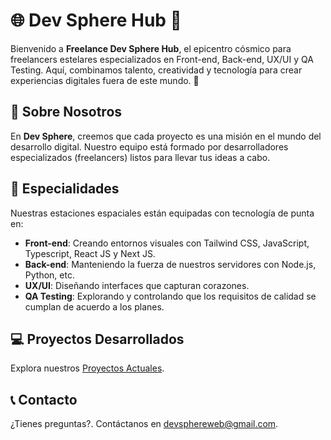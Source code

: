 # 🌐 Dev Sphere Hub 🌌

Bienvenido a **Freelance Dev Sphere Hub**, el epicentro cósmico para freelancers estelares especializados en Front-end, Back-end, UX/UI y QA Testing. Aquí, combinamos talento, creatividad y tecnología para crear experiencias digitales fuera de este mundo. 🌟

## 🌠 Sobre Nosotros

En **Dev Sphere**, creemos que cada proyecto es una misión en el mundo del desarrollo digital. Nuestro equipo está formado por desarrolladores especializados (freelancers) listos para llevar tus ideas a cabo.

## 🌈 Especialidades

Nuestras estaciones espaciales están equipadas con tecnología de punta en:

- **Front-end**: Creando entornos visuales con Tailwind CSS, JavaScript, Typescript, React JS y Next JS.
- **Back-end**: Manteniendo la fuerza de nuestros servidores con Node.js, Python, etc.
- **UX/UI**: Diseñando interfaces que capturan corazones.
- **QA Testing**: Explorando y controlando que los requisitos de calidad se cumplan de acuerdo a los planes.

## 💻 Proyectos Desarrollados

Explora nuestros [Proyectos Actuales](https://sphere-web-masters.vercel.app/proyectos.html).

## 📞 Contacto

¿Tienes preguntas?. Contáctanos en [devsphereweb@gmail.com](mailto:devsphereweb@gmail.com?subject=Consulta).
